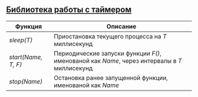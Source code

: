 ## [Библиотека работы с таймером](../libs/clock.erl)
|Функция|Описание|  
|------------------|-----------------------------------------------------------------------------------------------|  
|*sleep(T)*| Приостановка текущего процесса на *T* миллисекунд|  
|*start(Name, T, F)*| Периодические запуски функции *F()*, именованой как *Name*, через интервалы в *T* миллисекунд|  
|*stop(Name)*| Остановка ранее запущенной функции, именованой как *Name*|  
